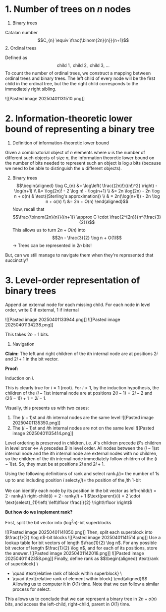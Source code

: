 # 1. Number of trees on $n$ nodes

1. Binary trees 

Catalan number $$C_{n} \equiv \frac{\binom{2n}{n}}{n+1}$$
2. Ordinal trees 

Defined as $$\text{child }1, \text{ child } 2, \text{ child } 3, \ \dots$$
To count the number of ordinal trees, we construct a mapping between ordinal trees and binary trees. The left child of every node will be the first child in the ordinal tree, but the the right child corresponds to the immediately right sibling.  

![[Pasted image 20250401131510.png]]

# 2. Information-theoretic lower bound of representing a binary tree 


1. Definition of information-theoretic lower bound

Given a combinatorial object of $n$ elements where $u$ is the number of different such objects of size $n$, the information theoretic lower bound on the number of bits needed to represent such an object is $\log u$ bits (because we need to be able to distinguish the $u$ different objects).

2. Binary trees
$$\begin{aligned}
\log C_{n} &= \log\left( \frac{(2n)!}{(n!)^2} \right) - \log(n+1) \\
&= \log(2n)! - 2 \log n! - \log(n+1) \\
&= 2n \log(2n) - 2n \log n + o(n) & \text{(Sterling's approximation)} \\
& = 2n(\log(n+1)) - 2n \log n + o(n) \\
&= 2n + O(n)
\end{aligned}$$
Now, recall that 
$$\frac{\binom{2n}{n}}{(n+1)} \approx C \cdot \frac{2^{2n}}{n^{\frac{3}{2}}}$$
This allows us to turn $2n + O(n)$ into 
$$2n - \frac{3}{2} \log n + O(1)$$
$\rightarrow$ Trees can be represented in $2n$ bits! 

But, can we still manage to navigate them when they're represented that succinctly? 

# 3. Level-order representation of binary trees

Append an external node for each missing child. For each node in level order, write $0$ if external, $1$ if internal 

![[Pasted image 20250401133944.png]]
![[Pasted image 20250401134238.png]]

This takes $2n+1$ bits. 

1. Navigation 

**Claim:** The left and right children of the $i$th internal node are at positions $2i$ and $2i+1$ in the bit vector.

**Proof:** 

Induction on $i$. 

This is clearly true for $i=1$ (root). For $i > 1$, by the induction hypothesis, the children of the $(i-1)$st internal node are at positions $2(i-1) = 2i - 2$ and $(2(i-1)) + 1 = 2i-1$. 

Visually, this presents us with two cases: 

1. The $(i-1)$st and $i$th internal nodes are the same level 
![[Pasted image 20250401135350.png]]
2. The $(i-1)$st and $i$th internal nodes are not on the same level 
![[Pasted image 20250401135414.png]]

Level ordering is preserved in children, i.e. $A$'s children precede $B$'s children in level order $\iff$ $A$ precedes $B$ in level order. All nodes between the $(i-1)$st internal node and the $i$th internal node are external nodes with no children, so the children of the $i$th internal node immediately follow children of the $(i-1)$st. So, they must be at positions $2i$ and $2i+1$. 

Using the following definitions of rank and select
    $\text{rank}_{1}(i) =$ the number of $1$s up to and including position $i$
    $\text{select}_{1}(j) =$ the position of the $j$th $1$-bit

We can identify each node by its position in the bit vector as 
    $\text{left-child}(i) = 2 \cdot \text{rank}_{1}(i)$
    $\text{right-child}(i) = 2 \cdot \text{rank}_{1}(i) + 1$
    $\text{parent}(i) = 2 \cdot \text{select}_{1}\left( \left\lfloor  \frac{i}{2}  \right\rfloor \right)$


**But how do we implement $\text{rank}$?**

First, split the bit vector into $(\log^2n)$-bit superblocks 

![[Pasted image 20250401141050.png]]
Then, split each superblock into $\frac{1}{2} \log n$-bit blocks
![[Pasted image 20250401141514.png]]
Use a lookup table for bit vectors of length $\frac{1}{2} \log n$. For any possible bit vector of length $\frac{1}{2} \log n$, and for each of its positions, store the answer.
![[Pasted image 20250401142018.png]]
![[Pasted image 20250401142358.png]]
Finally, define $\text{rank}$ as $$\begin{aligned}
\text{rank of superblock} \\
+ \quad \text{relative rank of block within superblock} \\
+ \quad \text{relative rank of element within block}
\end{aligned}$$
Allowing us to computer it in $O(1)$ time. Note that we can follow a similar process for $\text{select}$. 

This allows us to conclude that we can represent a binary tree in $2n + o(n)$ bits, and access the $\text{left-child}, \ \text{right-child}, \ \text{parent}$ in $O(1)$ time. 



